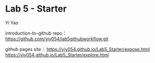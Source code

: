 # Lab 5 - Starter
Yi Yao 

introduction-to-github repo：
https://github.com/yiy054/lab5githubworkflow.git

github pages site：
https://yiy054.github.io/Lab5_Starter/expose.html
https://yiy054.github.io/Lab5_Starter/explore.html
